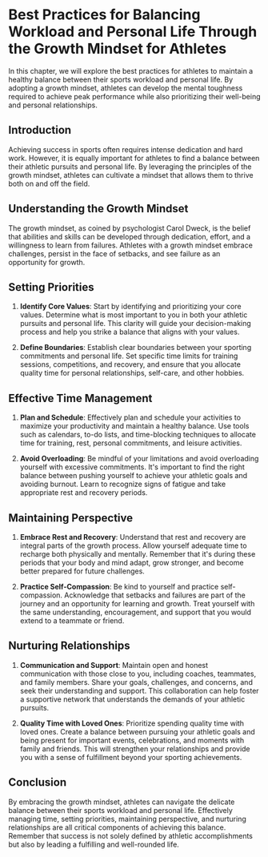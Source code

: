 Best Practices for Balancing Workload and Personal Life Through the Growth Mindset for Athletes
========================================================================================================

In this chapter, we will explore the best practices for athletes to maintain a healthy balance between their sports workload and personal life. By adopting a growth mindset, athletes can develop the mental toughness required to achieve peak performance while also prioritizing their well-being and personal relationships.

**Introduction**
----------------

Achieving success in sports often requires intense dedication and hard work. However, it is equally important for athletes to find a balance between their athletic pursuits and personal life. By leveraging the principles of the growth mindset, athletes can cultivate a mindset that allows them to thrive both on and off the field.

**Understanding the Growth Mindset**
------------------------------------

The growth mindset, as coined by psychologist Carol Dweck, is the belief that abilities and skills can be developed through dedication, effort, and a willingness to learn from failures. Athletes with a growth mindset embrace challenges, persist in the face of setbacks, and see failure as an opportunity for growth.

**Setting Priorities**
----------------------

1. **Identify Core Values**: Start by identifying and prioritizing your core values. Determine what is most important to you in both your athletic pursuits and personal life. This clarity will guide your decision-making process and help you strike a balance that aligns with your values.

2. **Define Boundaries**: Establish clear boundaries between your sporting commitments and personal life. Set specific time limits for training sessions, competitions, and recovery, and ensure that you allocate quality time for personal relationships, self-care, and other hobbies.

**Effective Time Management**
-----------------------------

1. **Plan and Schedule**: Effectively plan and schedule your activities to maximize your productivity and maintain a healthy balance. Use tools such as calendars, to-do lists, and time-blocking techniques to allocate time for training, rest, personal commitments, and leisure activities.

2. **Avoid Overloading**: Be mindful of your limitations and avoid overloading yourself with excessive commitments. It's important to find the right balance between pushing yourself to achieve your athletic goals and avoiding burnout. Learn to recognize signs of fatigue and take appropriate rest and recovery periods.

**Maintaining Perspective**
---------------------------

1. **Embrace Rest and Recovery**: Understand that rest and recovery are integral parts of the growth process. Allow yourself adequate time to recharge both physically and mentally. Remember that it's during these periods that your body and mind adapt, grow stronger, and become better prepared for future challenges.

2. **Practice Self-Compassion**: Be kind to yourself and practice self-compassion. Acknowledge that setbacks and failures are part of the journey and an opportunity for learning and growth. Treat yourself with the same understanding, encouragement, and support that you would extend to a teammate or friend.

**Nurturing Relationships**
---------------------------

1. **Communication and Support**: Maintain open and honest communication with those close to you, including coaches, teammates, and family members. Share your goals, challenges, and concerns, and seek their understanding and support. This collaboration can help foster a supportive network that understands the demands of your athletic pursuits.

2. **Quality Time with Loved Ones**: Prioritize spending quality time with loved ones. Create a balance between pursuing your athletic goals and being present for important events, celebrations, and moments with family and friends. This will strengthen your relationships and provide you with a sense of fulfillment beyond your sporting achievements.

**Conclusion**
--------------

By embracing the growth mindset, athletes can navigate the delicate balance between their sports workload and personal life. Effectively managing time, setting priorities, maintaining perspective, and nurturing relationships are all critical components of achieving this balance. Remember that success is not solely defined by athletic accomplishments but also by leading a fulfilling and well-rounded life.
